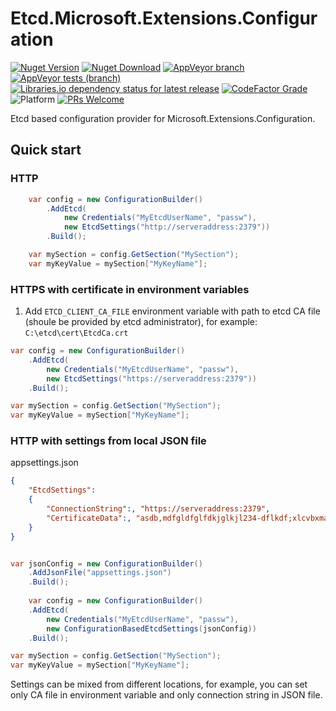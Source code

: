 # Etcd.Microsoft.Extensions.Configuration

[![Nuget Version](https://img.shields.io/nuget/v/Etcd.Microsoft.Extensions.Configuration)](https://www.nuget.org/packages/Etcd.Microsoft.Extensions.Configuration/)
[![Nuget Download](https://img.shields.io/nuget/dt/Etcd.Microsoft.Extensions.Configuration)](https://www.nuget.org/packages/Etcd.Microsoft.Extensions.Configuration/)
[![AppVeyor branch](https://img.shields.io/appveyor/ci/i4004/microsoft-extensions-configuration-etcd/master)](https://ci.appveyor.com/project/i4004/microsoft-extensions-configuration-etcd)
[![AppVeyor tests (branch)](https://img.shields.io/appveyor/tests/i4004/microsoft-extensions-configuration-etcd/master)](https://ci.appveyor.com/project/i4004/microsoft-extensions-configuration-etcd)
[![Libraries.io dependency status for latest release](https://img.shields.io/librariesio/release/nuget/Etcd.Microsoft.Extensions.Configuration)](https://libraries.io/nuget/Etcd.Microsoft.Extensions.Configuration)
[![CodeFactor Grade](https://img.shields.io/codefactor/grade/github/SimplifyNet/Etcd.Microsoft.Extensions.Configuration)](https://www.codefactor.io/repository/github/simplifynet/Etcd.Microsoft.Extensions.Configuration)
![Platform](https://img.shields.io/badge/platform-.NET%205.0%20%7C%20.NET%20Standard%202.1%20%7C%20.NET%20Standard%202.0%20%7C%20.NET%204.6.2-lightgrey)
[![PRs Welcome](https://img.shields.io/badge/PRs-welcome-brightgreen)](http://makeapullrequest.com)

Etcd based configuration provider for Microsoft.Extensions.Configuration.
## Quick start

### HTTP

```csharp
	var config = new ConfigurationBuilder()
		.AddEtcd(
			new Credentials("MyEtcdUserName", "passw"),
			new EtcdSettings("http://serveraddress:2379"))
		.Build();

	var mySection = config.GetSection("MySection");
	var myKeyValue = mySection["MyKeyName"];
```

### HTTPS with certificate in environment variables

1. Add `ETCD_CLIENT_CA_FILE` environment variable with path to etcd CA file (shoule be provided by etcd administrator), for example: `C:\etcd\cert\EtcdCa.crt`

```csharp
var config = new ConfigurationBuilder()
	.AddEtcd(
		new Credentials("MyEtcdUserName", "passw"),
		new EtcdSettings("https://serveraddress:2379"))
	.Build();

var mySection = config.GetSection("MySection");
var myKeyValue = mySection["MyKeyName"];
```

### HTTP with settings from local JSON file

appsettings.json
```json
{
	"EtcdSettings":
	{
		"ConnectionString":, "https://serveraddress:2379",
		"CertificateData":, "asdb,mdfgldfglfdkjglkjl234-dflkdf;xlcvbxmas'd;l'as;dl'2435ro=fdodfgldk",
	}
}

```

```csharp

var jsonConfig = new ConfigurationBuilder()
	.AddJsonFile("appsettings.json")
	.Build();
	
	var config = new ConfigurationBuilder()
	.AddEtcd(
		new Credentials("MyEtcdUserName", "passw"),
		new ConfigurationBasedEtcdSettings(jsonConfig))
	.Build();

var mySection = config.GetSection("MySection");
var myKeyValue = mySection["MyKeyName"];
```

Settings can be mixed from different locations, for example, you can set only CA file in environment variable and only connection string in JSON file.
